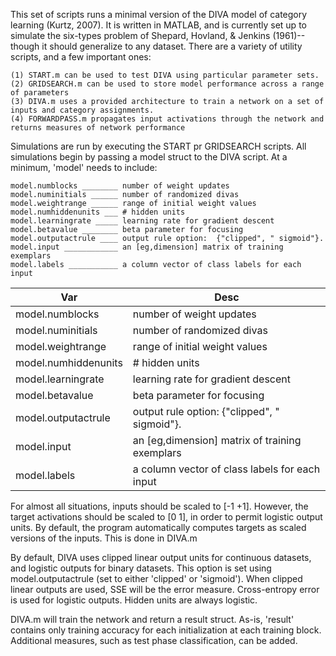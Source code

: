 <!-- % % % % % % % % % % % % % % % % % % % % % % % % % % % % % % %% % %
% %         _     _      _     _      _     _      _     _          % %
% %        (c).-.(c)    (c).-.(c)    (c).-.(c)    (c).-.(c)         % %
% %         / ._. \      / ._. \      / ._. \      / ._. \          % %
% %       __\( Y )/__  __\( Y )/__  __\( Y )/__  __\( Y )/__        % %
% %      (_.-/'-'\-._)(_.-/'-'\-._)(_.-/'-'\-._)(_.-/'-'\-._)       % %
% %         || D ||      || I ||      || V ||      || A ||          % %
% %       _.' `-' '._  _.' `-' '._  _.' `-' '._  _.' `-' '._        % %
% %      (.-./`-'\.-.)(.-./`-'\.-.)(.-./`-'\.-.)(.-./`-'\.-.)       % %
% %       `-'     `-'  `-'     `-'  `-'     `-'  `-'     `-'        % %
% %                                                                 % %
% %       Written by Nolan Conaway (nconawa1@binghamton.edu).       % %
% % % % % % % % % % % % % % % % % % % % % % % % % % % % % % % % % % % % -->

This set of scripts runs a minimal version of the DIVA model of category learning (Kurtz, 2007). It is written in MATLAB, and is currently set up to simulate the six-types problem of Shepard, Hovland, & Jenkins (1961)--though it should generalize to any dataset. There are a variety of utility scripts, and a few important ones:

    (1) START.m can be used to test DIVA using particular parameter sets.
    (2) GRIDSEARCH.m can be used to store model performance across a range of parameters
    (3) DIVA.m uses a provided architecture to train a network on a set of inputs and category assignments.
    (4) FORWARDPASS.m propagates input activations through the network and returns measures of network performance

Simulations are run by executing the START pr GRIDSEARCH scripts. All simulations begin by passing a model struct to the DIVA script. At a minimum, 'model' needs to include:

```
model.numblocks ________ number of weight updates
model.numinitials ______ number of randomized divas
model.weightrange ______ range of initial weight values
model.numhiddenunits ___ # hidden units
model.learningrate _____ learning rate for gradient descent
model.betavalue ________ beta parameter for focusing
model.outputactrule ____ output rule option:  {"clipped", " sigmoid"}.
model.input ____________ an [eg,dimension] matrix of training exemplars
model.labels ___________ a column vector of class labels for each input
```

Var    |  Desc
-------|------
model.numblocks | number of weight updates
model.numinitials | number of randomized divas
model.weightrange | range of initial weight values
model.numhiddenunits | # hidden units
model.learningrate | learning rate for gradient descent
model.betavalue | beta parameter for focusing
model.outputactrule | output rule option:  {"clipped", " sigmoid"}.
model.input | an [eg,dimension] matrix of training exemplars
model.labels | a column vector of class labels for each input

For almost all situations, inputs should be scaled to [-1 +1]. However, the target activations should be scaled to [0 1], in order to permit logistic output units. By default, the program automatically computes targets as scaled versions of the inputs. This is done in DIVA.m

By default, DIVA uses clipped linear output units for continuous datasets, and logistic outputs for binary datasets. This option is set using model.outputactrule (set to either 'clipped' or 'sigmoid'). When clipped linear outputs are used, SSE will be the error measure. Cross-entropy error is used for logistic outputs. Hidden units are always logistic.

DIVA.m will train the network and return a result struct. As-is, 'result' contains only training accuracy for each initialization at each training block. Additional measures, such as test phase classification, can be added. 